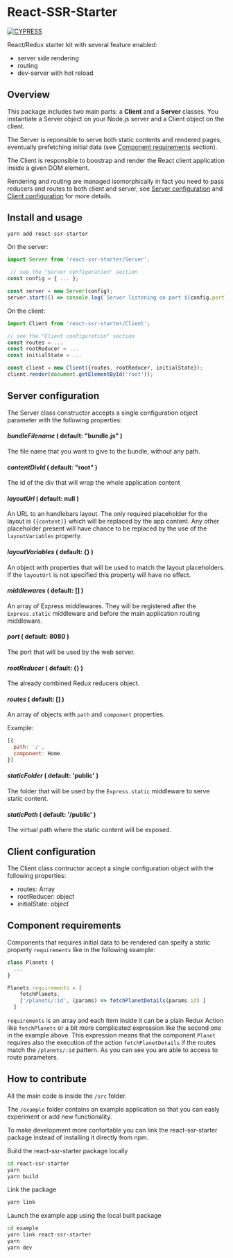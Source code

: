 # React-SSR-Starter
[![CYPRESS](https://img.shields.io/badge/cypress-dashboard-brightgreen.svg)](https://dashboard.cypress.io/#/projects/zc3sey/runs)

React/Redux starter kit with several feature enabled:

- server side rendering
- routing
- dev-server with hot reload

## Overview
This package includes two main parts: a **Client** and a **Server** classes.
You instantiate a Server object on your Node.js server and a Client object on the client.

The Server is reponsible to serve both static contents and rendered pages, eventually prefetching initial data (see [Component requirements](#component-requirements) section).

The Client is responsible to boostrap and render the React client application inside a given DOM element.

Rendering and routing are managed isomorphically in fact you need to pass reducers and routes to both client and server, see [Server configuration](#server-configuration) and [Client configuration](#client-configuration) for more details.


## Install and usage

``` sh
yarn add react-ssr-starter
```

On the server:

``` js
import Server from 'react-ssr-starter/Server';

 // see the "Server configuration" section
const config = { ... };

const server = new Server(config);
server.start(() => console.log(`Server listening on port ${config.port}`));
```

On the client:

``` js
import Client from 'react-ssr-starter/Client';

// see the "Client configuration" section
const routes = ...
const rootReducer = ...
const initialState = ...

const client = new Client({routes, rootReducer, initialState});
client.render(document.getElementById('root'));
```

## Server configuration
The Server class constructor accepts a single configuration object parameter with the following properties:

#### _bundleFilename_ ( default: "bundle.js" )
The file name that you want to give to the bundle, without any path. 

#### _contentDivId_ ( default: "root" )
The id of the div that will wrap the whole application content

#### _layoutUrl_ ( default: null )
An URL to an handlebars layout.
The only required placeholder for the layout is `{{content}}` which will be replaced by the app content.
Any other placeholder present will have chance to be replaced by the use of the `layoutVariables` property.

#### _layoutVariables_ ( default: {} )
An object with properties that will be used to match the layout placeholders. If the `layoutUrl` is not specified this property will have no effect.

#### _middlewares_ ( default: [] )
An array of Express middlewares. They will be registered after the `Express.static` middleware and before the main application routing middleware.

#### _port_ ( default: 8080 )
The port that will be used by the web server.

#### _rootReducer_ ( default: {} )
The already combined Redux reducers object.

#### _routes_ ( default: [] )
An array of objects with `path` and `component` properties.

Example:
``` js
[{
  path: '/',
  component: Home 
}]
```

#### _staticFolder_ ( default: 'public' )
The folder that will be used by the `Express.static` middleware to serve static content.

#### _staticPath_ ( default: '/public' )
The virtual path where the static content will be exposed.

## Client configuration
The Client class contructor accept a single configuration object with the following properties:

* routes: Array
* rootReducer: object
* initialState: object

## Component requirements
Components that requires initial data to be rendered can speify a static property <code>requirements</code> like in the following example:

``` js
class Planets {
  ...
}

Planets.requirements = [
    fetchPlanets,
    ['/planets/:id', (params) => fetchPlanetDetails(params.id) ]
  ]
```

<code>requirements</code> is an array and each item inside it can be a plain Redux Action like 
<code>fetchPlanets</code> or a bit more complicated expression like the second one in the example above. This expression means that the component <code>Planet</code> requires also the execution of the action <code>fetchPlanetDetails</code> if the routes match the <code>/planets/:id</code> pattern. As you can see you are able to access to route parameters.


## How to contribute

All the main code is inside the <code>/src</code> folder.

The <code>/example</code> folder contains an example application so that you can easly experiment or add new functionality.


To make development more confortable you can link the react-ssr-starter package instead of installing it directly from npm.

Build the react-ssr-starter package locally

``` sh
cd react-ssr-starter
yarn
yarn build
```

Link the package

``` sh
yarn link
```

Launch the example app using the local built package

``` sh
cd example
yarn link react-ssr-starter
yarn
yarn dev
```